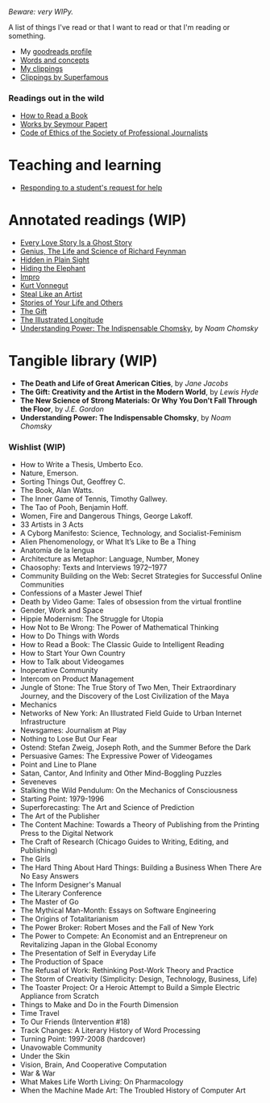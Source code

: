 *Beware: very WIPy.*

A list of things I've read or that I want to read or that I'm reading or something.

- My [goodreads profile](https://www.goodreads.com/user/show/5987858-javier)
- [Words and concepts](words.md)
- [My clippings](clippings.md)
- [Clippings by Superfamous](http://clippings.superfamous.com)

### Readings out in the wild

- [How to Read a Book](http://pne.people.si.umich.edu/PDF/howtoread.pdf)
- [Works by Seymour Papert](http://www.papert.org/works.html)
- [Code of Ethics of the Society of Professional Journalists](http://www.spj.org/ethicscode.asp)


# Teaching and learning

- [Responding to a student's request for help](https://maryrosecook.com/blog/post/responding-to-a-students-request-for-help)

# Annotated readings (WIP)

- [Every Love Story Is a Ghost Story](library/every-love-story-is-a-ghost-story.md)
- [Genius, The Life and Science of Richard Feynman](library/genius.md)
- [Hidden in Plain Sight](library/hidden-in-plain-sight.md)
- [Hiding the Elephant](library/hiding-the-elephant.md)
- [Impro](library/impro.md)
- [Kurt Vonnegut](library/kurt-vonnegut.md)
- [Steal Like an Artist](library/steal-like-an-artist.md)
- [Stories of Your Life and Others](library/stories-of-your-life-and-others.md)
- [The Gift](library/the-gift.md)
- [The Illustrated Longitude](library/the-illustrated-longitude.md)
- [Understanding Power: The Indispensable Chomsky](library/understanding-power.md), by *Noam Chomsky*

# Tangible library (WIP)

- **The Death and Life of Great American Cities**, by *Jane Jacobs*
- **The Gift: Creativity and the Artist in the Modern World**, by *Lewis Hyde*
- **The New Science of Strong Materials: Or Why You Don't Fall Through the Floor**, by *J.E. Gordon*
- **Understanding Power: The Indispensable Chomsky**, by *Noam Chomsky*

### Wishlist (WIP)

- How to Write a Thesis, Umberto Eco.
- Nature, Emerson.
- Sorting Things Out, Geoffrey C.
- The Book, Alan Watts.
- The Inner Game of Tennis, Timothy Gallwey.
- The Tao of Pooh, Benjamin Hoff.
- Women, Fire and Dangerous Things, George Lakoff.
- 33 Artists in 3 Acts
- A Cyborg Manifesto: Science, Technology, and Socialist-Feminism
- Alien Phenomenology, or What It’s Like to Be a Thing
- Anatomía de la lengua
- Architecture as Metaphor: Language, Number, Money
- Chaosophy: Texts and Interviews 1972–1977
- Community Building on the Web: Secret Strategies for Successful Online Communities
- Confessions of a Master Jewel Thief
- Death by Video Game: Tales of obsession from the virtual frontline
- Gender, Work and Space
- Hippie Modernism: The Struggle for Utopia
- How Not to Be Wrong: The Power of Mathematical Thinking
- How to Do Things with Words
- How to Read a Book: The Classic Guide to Intelligent Reading
- How to Start Your Own Country
- How to Talk about Videogames
- Inoperative Community
- Intercom on Product Management
- Jungle of Stone: The True Story of Two Men, Their Extraordinary Journey, and the Discovery of the Lost Civilization of the Maya
- Mechanics
- Networks of New York: An Illustrated Field Guide to Urban Internet Infrastructure
- Newsgames: Journalism at Play
- Nothing to Lose But Our Fear
- Ostend: Stefan Zweig, Joseph Roth, and the Summer Before the Dark
- Persuasive Games: The Expressive Power of Videogames
- Point and Line to Plane
- Satan, Cantor, And Infinity and Other Mind-Boggling Puzzles
- Seveneves
- Stalking the Wild Pendulum: On the Mechanics of Consciousness
- Starting Point: 1979-1996
- Superforecasting: The Art and Science of Prediction
- The Art of the Publisher
- The Content Machine: Towards a Theory of Publishing from the Printing Press to the Digital Network
- The Craft of Research (Chicago Guides to Writing, Editing, and Publishing)
- The Girls
- The Hard Thing About Hard Things: Building a Business When There Are No Easy Answers
- The Inform Designer's Manual
- The Literary Conference
- The Master of Go
- The Mythical Man-Month: Essays on Software Engineering
- The Origins of Totalitarianism
- The Power Broker: Robert Moses and the Fall of New York
- The Power to Compete: An Economist and an Entrepreneur on Revitalizing Japan in the Global Economy
- The Presentation of Self in Everyday Life
- The Production of Space
- The Refusal of Work: Rethinking Post-Work Theory and Practice
- The Storm of Creativity (Simplicity: Design, Technology, Business, Life)
- The Toaster Project: Or a Heroic Attempt to Build a Simple Electric Appliance from Scratch
- Things to Make and Do in the Fourth Dimension
- Time Travel
- To Our Friends (Intervention #18)
- Track Changes: A Literary History of Word Processing
- Turning Point: 1997-2008 (hardcover)
- Unavowable Community
- Under the Skin
- Vision, Brain, And Cooperative Computation
- War & War
- What Makes Life Worth Living: On Pharmacology
- When the Machine Made Art: The Troubled History of Computer Art
